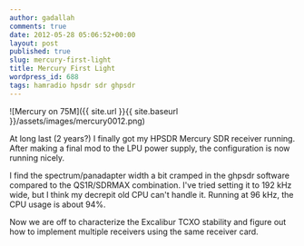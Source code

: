 ```yaml
---
author: gadallah
comments: true
date: 2012-05-28 05:06:52+00:00
layout: post
published: true
slug: mercury-first-light
title: Mercury First Light
wordpress_id: 688
tags: hamradio hpsdr sdr ghpsdr
---
```


![Mercury on 75M]({{ site.url }}{{ site.baseurl }}/assets/images/mercury0012.png)

At long last (2 years?) I finally got my HPSDR Mercury SDR receiver
running. After making a final mod to the LPU power supply, the
configuration is now running nicely.

I find the spectrum/panadapter width a bit cramped in the ghpsdr
software compared to the QS1R/SDRMAX combination. I've tried setting
it to 192 kHz wide, but I think my decrepit old CPU can't handle
it. Running at 96 kHz, the CPU usage is about 94%.

Now we are off to characterize the Excalibur TCXO stability and figure
out how to implement multiple receivers using the same receiver card.
